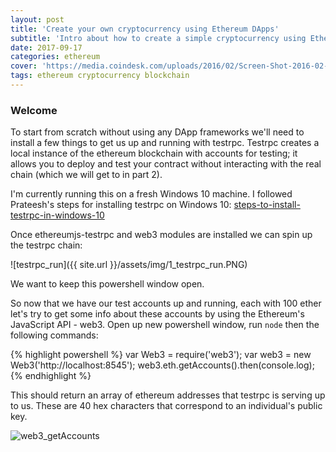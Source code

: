 ```yaml
---
layout: post
title: 'Create your own cryptocurrency using Ethereum DApps'
subtitle: 'Intro about how to create a simple cryptocurrency using Ethereum DApps'
date: 2017-09-17
categories: ethereum
cover: 'https://media.coindesk.com/uploads/2016/02/Screen-Shot-2016-02-24-at-10.42.13-AM-e1456328600212.png'
tags: ethereum cryptocurrency blockchain
---
```


### Welcome

To start from scratch without using any DApp frameworks we'll need to install a few things to get us up and running with testrpc. Testrpc  creates a local instance of the ethereum blockchain with accounts for testing; it allows you to deploy and test your contract without interacting with the real chain (which we will get to in part 2).

I'm currently running this on a fresh Windows 10 machine. I followed Prateesh's steps for installing testrpc on Windows 10: [steps-to-install-testrpc-in-windows-10](https://medium.com/@PrateeshNanada/steps-to-install-testrpc-in-windows-10-96989a6cd594)

Once ethereumjs-testrpc and web3 modules are installed we can spin up the testrpc chain: 

![testrpc_run]({{ site.url }}/assets/img/1_testrpc_run.PNG)

We want to keep this powershell window open.

So now that we have our test accounts up and running, each with 100 ether let's try to get some info about these accounts by using the Ethereum's JavaScript API - web3. Open up new powershell window, run `node` then the following commands:

{% highlight powershell %}
var Web3 = require('web3');
var web3 = new Web3('http://localhost:8545');
web3.eth.getAccounts().then(console.log);
{% endhighlight %}

This should return an array of ethereum addresses that testrpc is serving up to us. These are 40 hex characters that correspond to an individual's public key.

![web3_getAccounts]({{site.url}}/assets/img/2_web3_getAccounts.PNG)





